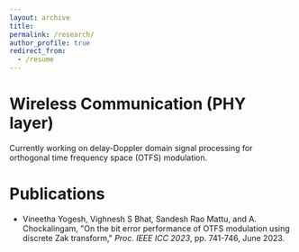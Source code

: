 ```yaml
---
layout: archive
title: 
permalink: /research/
author_profile: true
redirect_from:
  - /resume
---
```


<!-- {% include base_path %} -->

Wireless Communication (PHY layer)
======
Currently working on delay-Doppler domain signal processing for orthogonal time frequency space (OTFS) modulation. 

Publications
======
* Vineetha Yogesh, Vighnesh S Bhat, Sandesh Rao Mattu, and A. Chockalingam, "On the bit error performance of OTFS modulation using discrete Zak transform," _Proc. IEEE ICC 2023_,  pp. 741-746, June 2023.


<!-- **Under review, In collaboration with AISIN Corporation, Japan** -->

<!--The objective is to utilize labelled source domain data along with unlabelled target domain data effectively recognize facial expressions in the target domain. Proposed **D**ata **I**mbalance and **F**eature **C**onfusion(DIFC) module to mitigate the effect of class imbalance due to labeled source
domain samples, while also reducing confusion among classes in target domain.

Cross-domain Few Shot Learning
======
The problem of Cross-domain Few-shot image classification is to recognize new classes given limited labelled training data, which also come from an unseen domain. We propose a simple label preserving feature augmentation module that can aid learning with less samples. -->
